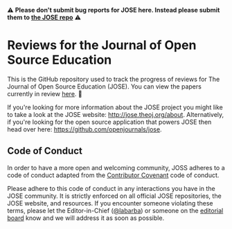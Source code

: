 :warning: **Please don't submit bug reports for JOSE here. Instead please submit them to [the JOSE repo](https://github.com/openjournals/jose/issues)** :warning:

# Reviews for the Journal of Open Source Education

This is the GitHub repository used to track the progress of reviews for The Journal of Open Source Education (JOSE). You can view the papers currently in review [here](https://github.com/openjournals/jose-reviews/issues). :construction:

If you're looking for more information about the JOSE project you might like to take a look at the JOSE website: http://jose.theoj.org/about. Alternatively, if you're looking for the open source application that powers JOSE then head over here: https://github.com/openjournals/jose.

## Code of Conduct

In order to have a more open and welcoming community, JOSS adheres to a code of conduct adapted from the [Contributor Covenant](http://contributor-covenant.org) code of conduct.

Please adhere to this code of conduct in any interactions you have in the JOSE community. It is strictly enforced on all official JOSE repositories, the JOSE website, and resources. If you encounter someone violating these terms, please let the Editor-in-Chief ([@labarba](https://github.com/labarba)) or someone on the [editorial board](http://jose.theoj.org/about#editorial_board) know and we will address it as soon as possible.
